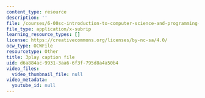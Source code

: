 ```yaml
---
content_type: resource
description: ''
file: /courses/6-00sc-introduction-to-computer-science-and-programming-spring-2011/d6a884ac99313aa66f3f795d8a4a50b4_ZFc_utdoexI.srt
file_type: application/x-subrip
learning_resource_types: []
license: https://creativecommons.org/licenses/by-nc-sa/4.0/
ocw_type: OCWFile
resourcetype: Other
title: 3play caption file
uid: d6a884ac-9931-3aa6-6f3f-795d8a4a50b4
video_files:
  video_thumbnail_file: null
video_metadata:
  youtube_id: null
---
```

